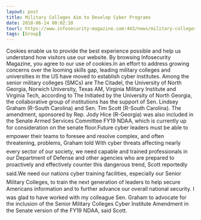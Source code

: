 ```yaml
---
layout: post
title: Military Colleges Aim to Develop Cyber Programs
date: 2018-06-14 00:02:10
tourl: https://www.infosecurity-magazine.com:443/news/military-colleges-aim-to-develop/
tags: [Group]
---
```

Cookies enable us to provide the best experience possible and help us understand how visitors use our website. By browsing Infosecurity Magazine, you agree to our use of cookies.In an effort to address growing concerns over the looming skills gap, leading military colleges and universities in the US have moved to establish cyber institutes. Among the senior military colleges (SMCs) are The Citadel, the University of North Georgia, Norwich University, Texas AM, Virginia Military Institute and Virginia Tech, according to The Initiated by the University of North Georgia, the collaborative group of institutions has the support of Sen. Lindsey Graham (R-South Carolina) and Sen. Tim Scott (R-South Carolina). The amendment, sponsored by Rep. Jody Hice (R-Georgia) was also included in the Senate Armed Services Committee FY19 NDAA, which is currently up for consideration on the senate floor.Future cyber leaders must be able to empower their teams to foresee and resolve complex, and often threatening, problems, Graham told With cyber threats affecting nearly every sector of our society, we need capable and trained professionals in our Department of Defense and other agencies who are prepared to proactively and effectively counter this dangerous trend, Scott reportedly said.We need our nations cyber training facilities, especially our Senior Military Colleges, to train the next generation of leaders to help secure Americans information and to further advance our overall national security. I was glad to have worked with my colleague Sen. Graham to advocate for the inclusion of the Senior Military Colleges Cyber Institute Amendment in the Senate version of the FY19 NDAA, said Scott.